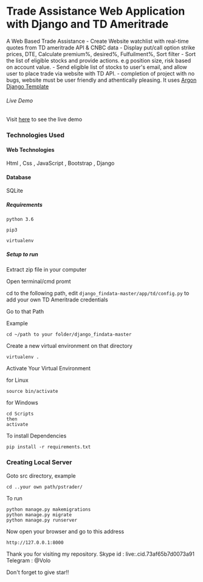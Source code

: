 # Trade Assistance Web Application with Django and TD Ameritrade
A Web Based Trade Assistance - Create Website watchlist with real-time quotes from  TD ameritrade API & CNBC data
                             - Display put/call option strike prices, DTE, Calculate premium%, desired%, Fulfuilment%, Sort filter
                             - Sort the list of eligible stocks and provide actions. e.g position size, risk based on account value.
                             - Send eligible list of stocks to user's email, and allow user to place trade via website  with TD API.
                             - completion of project with no bugs, website must be user friendly and athentically pleasing.
It uses [Argon Django Template](https://github.com/app-generator/django-dashboard-argon)

###### Live Demo
Visit [here](http://93.190.138.32:8000/) to see the live demo

### Technologies Used

#### Web Technologies
Html , Css , JavaScript , Bootstrap , Django

#### Database
SQLite

##### Requirements
```
python 3.6

pip3

virtualenv
```
##### Setup to run

Extract zip file in your computer

Open terminal/cmd promt

cd to the following path, edit ``` django_findata-master/app/td/config.py ``` to add your own TD Ameritrade credentials

Go to that Path

Example

```
cd ~/path to your folder/django_findata-master
```
Create a new virtual environment on that directory

```
virtualenv .
```

Activate Your Virtual Environment

for Linux
```
source bin/activate
```
for Windows
```
cd Scripts
then
activate
```
To install Dependencies

```
pip install -r requirements.txt
```

### Creating Local Server

Goto src directory, example

```
cd ..your own path/pstrader/
```
To run
```
python manage.py makemigrations
python manage.py migrate
python manage.py runserver
```
Now open your browser and go to this address
```
http://127.0.0.1:8000
```
Thank you for visiting my repository.
Skype id : live:.cid.73af65b7d0073a91
Telegram : @Volo

Don't forget to give star!!

